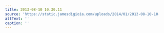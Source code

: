 ```yaml
---
title: 2013-08-10 10.30.11
source: 'https://static.jamesdigioia.com/uploads/2014/01/2013-08-10-10-30-11-scaled.jpg'
altText: ''
caption: ''
---
```


